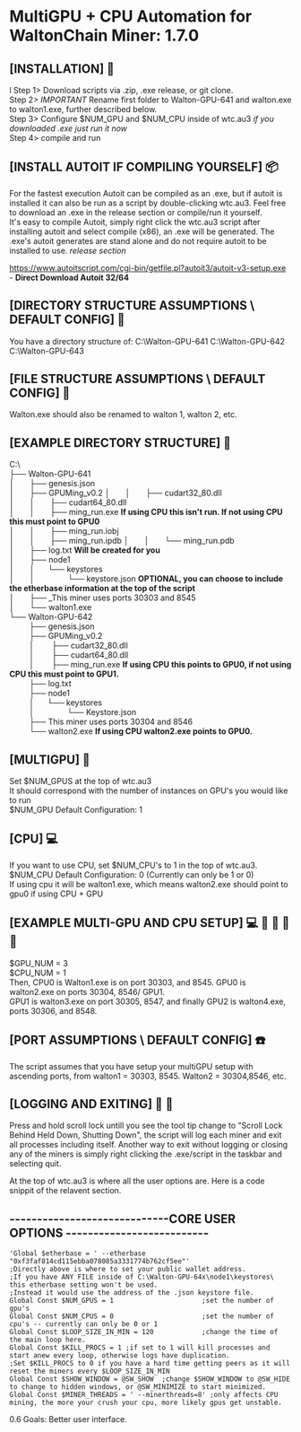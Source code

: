 # MultiGPU + CPU Automation for WaltonChain Miner: 1.7.0

## [INSTALLATION]  :nut_and_bolt:
l
Step 1> Download scripts via .zip, .exe release, or git clone.  \
Step 2> *IMPORTANT* Rename first folder to Walton-GPU-641 and walton.exe to walton1.exe, further described below.  \
Step 3> Configure $NUM_GPU and $NUM_CPU inside of wtc.au3 *if you downloaded .exe just run it now* \
Step 4> compile and run

## [INSTALL AUTOIT IF COMPILING YOURSELF] :package:

For the fastest execution Autoit can be compiled as an .exe, but if autoit is installed it can also be run as a script by double-clicking wtc.au3. 
Feel free to download an .exe in the release section or compile/run it yourself. \
It's easy to compile Autoit, simply right click the wtc.au3 script after installing autoit and select compile (x86), an .exe will be generated.
The .exe's autoit generates are stand alone and do not require autoit to be installed to use. *release section*

https://www.autoitscript.com/cgi-bin/getfile.pl?autoit3/autoit-v3-setup.exe - **Direct Download Autoit 32/64**

## [DIRECTORY STRUCTURE ASSUMPTIONS \ DEFAULT CONFIG] :file_folder:

You have a directory structure of:
C:\Walton-GPU-641
C:\Walton-GPU-642
C:\Walton-GPU-643

## [FILE STRUCTURE ASSUMPTIONS \ DEFAULT CONFIG] :file_folder:

Walton.exe should also be renamed to walton 1, walton 2, etc.

## [EXAMPLE DIRECTORY STRUCTURE]  :file_folder:

C:\  \
├── Walton-GPU-641  \
│       ├── genesis.json  \
│       ├── GPUMing_v0.2
│       │       ├── cudart32_80.dll  \
│       │       ├── cudart64_80.dll  \
│       │       ├── ming_run.exe **If using CPU this isn't run. If not using CPU this must point to GPU0**   \
│       │       ├── ming_run.iobj  \
│       │       ├── ming_run.ipdb
│       │       └── ming_run.pdb  \
│       ├── log.txt   **Will be created for you**  \
│       ├── node1  \
│       │      └── keystores  \
│       │                   └── keystore.json **OPTIONAL, you can choose to include the etherbase information at the top of the script** \
│       ├── _This miner uses ports 30303 and 8545  \
│       └── walton1.exe \
└── Walton-GPU-642 \
         ├── genesis.json  \
         ├── GPUMing_v0.2 \
         │        ├── cudart32_80.dll  \
         │        ├── cudart64_80.dll  \
         │        ├── ming_run.exe **If using CPU this points to GPU0, if not using CPU this must point to GPU1.** \
         ├── log.txt  \
         ├── node1  \
         │      └── keystores \
         │                   └── Keystore.json  \
         ├── This miner uses ports 30304 and 8546  \
         └── walton2.exe  **If using CPU walton2.exe points to GPU0.**

## [MULTIGPU] :vhs:

Set $NUM_GPUS at the top of wtc.au3 \
It should correspond with the number of instances on GPU's you would like to run \
$NUM_GPU Default Configuration: 1

## [CPU] :computer:

If you want to use CPU, set $NUM_CPU's to 1 in the top of wtc.au3.  \
$NUM_CPU Default Configuration: 0 (Currently can only be 1 or 0)  \
If using cpu it will be walton1.exe, which means walton2.exe should point to gpu0 if using CPU + GPU

## [EXAMPLE MULTI-GPU AND CPU SETUP] :computer: :vhs: :vhs: :vhs: :vhs:

$GPU_NUM = 3 \
$CPU_NUM = 1 \
Then, CPU0 is Walton1.exe is on port 30303, and 8545.  GPU0 is walton2.exe on ports 30304, 8546/ GPU1. \
GPU1 is walton3.exe on port 30305, 8547, and finally GPU2 is walton4.exe, ports 30306, and 8548.

## [PORT ASSUMPTIONS \ DEFAULT CONFIG] :phone:

The script assumes that you have setup your multiGPU setup with ascending ports, from walton1 = 30303, 8545.  Walton2 = 30304,8546, etc.

## [LOGGING AND EXITING] :ledger: :door:

Press and hold scroll lock untill you see the tool tip change to "Scroll Lock Behind Held Down, Shutting Down", the script will log each miner and exit all processes including itself.
Another way to exit without logging or closing any of the miners is simply right clicking the .exe/script in the taskbar and selecting quit.

At the top of wtc.au3 is where all the user options are. Here is a code snippit of the relavent section.

## -----------------------------CORE USER OPTIONS --------------------------

```autoit
'Global $etherbase = ' --etherbase "0xf3faf814cd115ebba078085a3331774b762cf5ee"'
;Directly above is where to set your public wallet address.
;If you have ANY FILE inside of C:\Walton-GPU-64x\node1\keystores\ this etherbase setting won't be used.
;Instead it would use the address of the .json keystore file.
Global Const $NUM_GPUS = 1                      ;set the number of gpu's
Global Const $NUM_CPUS = 0                      ;set the number of cpu's -- currently can only be 0 or 1
Global Const $LOOP_SIZE_IN_MIN = 120            ;change the time of the main loop here.
Global Const $KILL_PROCS = 1 ;if set to 1 will kill processes and start anew every loop, otherwise logs have duplication.
;Set $KILL_PROCS to 0 if you have a hard time getting peers as it will reset the miners every $LOOP_SIZE_IN_MIN
Global Const $SHOW_WINDOW = @SW_SHOW  ;change $SHOW_WINDOW to @SW_HIDE to change to hidden windows, or @SW_MINIMIZE to start minimized.
Global Const $MINER_THREADS = ' --minerthreads=8' ;only affects CPU mining, the more your crush your cpu, more likely gpus get unstable.
```

0.6 Goals: Better user interface.